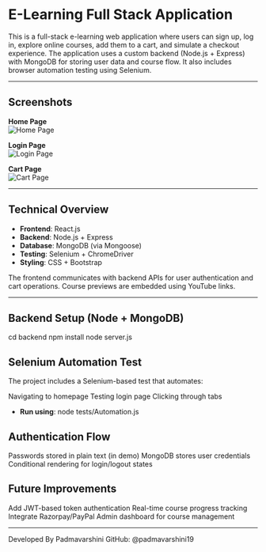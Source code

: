 # E-Learning Full Stack Application

This is a full-stack e-learning web application where users can sign up, log in, explore online courses, add them to a cart, and simulate a checkout experience. The application uses a custom backend (Node.js + Express) with MongoDB for storing user data and course flow. It also includes browser automation testing using Selenium.

---

## Screenshots

**Home Page**  
![Home Page](https://github.com/user-attachments/assets/e617d491-ac4a-40f5-96e3-b3d8c32d4484)

**Login Page**  
![Login Page](https://github.com/user-attachments/assets/f9407001-00df-4b28-9a9f-64eb4703f77a)

**Cart Page**  
![Cart Page](https://github.com/user-attachments/assets/08ade0fb-ba0f-4080-82df-23f6e17b0e9d)

---

## Technical Overview

- **Frontend**: React.js
- **Backend**: Node.js + Express
- **Database**: MongoDB (via Mongoose)
- **Testing**: Selenium + ChromeDriver
- **Styling**: CSS + Bootstrap

The frontend communicates with backend APIs for user authentication and cart operations. Course previews are embedded using YouTube links.

---

## Backend Setup (Node + MongoDB)
cd backend
npm install
node server.js



## Selenium Automation Test
The project includes a Selenium-based test that automates:

Navigating to homepage
Testing login page
Clicking through tabs

- **Run using**:
node tests/Automation.js

## Authentication Flow
Passwords stored in plain text (in demo)
MongoDB stores user credentials
Conditional rendering for login/logout states

## Future Improvements
Add JWT-based token authentication
Real-time course progress tracking
Integrate Razorpay/PayPal
Admin dashboard for course management

---

Developed By
Padmavarshini
GitHub: @padmavarshini19
